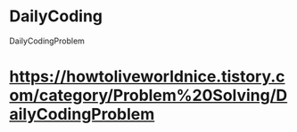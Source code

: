 # DailyCoding
DailyCodingProblem

# https://howtoliveworldnice.tistory.com/category/Problem%20Solving/DailyCodingProblem

